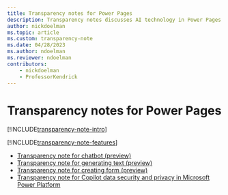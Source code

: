 ```yaml
---
title: Transparency notes for Power Pages
description: Transparency notes discusses AI technology in Power Pages and the key considerations for making use of this technology responsibly.
author: nickdoelman
ms.topic: article
ms.custom: transparency-note
ms.date: 04/28/2023
ms.author: ndoelman
ms.reviewer: ndoelman
contributors:
    - nickdoelman
    - ProfessorKendrick
---
```


# Transparency notes for Power Pages

[!INCLUDE[transparency-note-intro](includes/transparency-note-intro.md)]

[!INCLUDE[transparency-note-features](includes/transparency-note-features.md)]

- [Transparency note for chatbot (preview)](transparency-note-chatbot.md)
- [Transparency note for generating text (preview)](transparency-note-generate-text.md)
- [Transparency note for creating form (preview)](transparency-note-create-form.md)  
- [Transparency note for Copilot data security and privacy in Microsoft Power Platform](/power-platform/transparency-note-copilot-data-security-privacy)